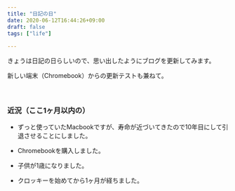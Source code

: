```yaml
---
title: "日記の日"
date: 2020-06-12T16:44:26+09:00
draft: false
tags: ["life"]
  
---
```


きょうは日記の日らしいので、思い出したようにブログを更新してみます。

新しい端末（Chromebook）からの更新テストも兼ねて。
<!--more-->

　

### 近況（ここ1ヶ月以内の）

- ずっと使っていたMacbookですが、寿命が近づいてきたので10年目にして引退させることにしました。

- Chromebookを購入しました。

- 子供が1歳になりました。

- クロッキーを始めてから1ヶ月が経ちました。